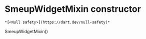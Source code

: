


# SmeupWidgetMixin constructor




    *[<Null safety>](https://dart.dev/null-safety)*



SmeupWidgetMixin()












